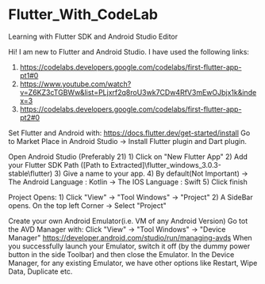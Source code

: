 # Flutter_With_CodeLab
Learning with Flutter SDK and Android Studio Editor

Hi! I am new to Flutter and Android Studio.
I have used the following links:
1) https://codelabs.developers.google.com/codelabs/first-flutter-app-pt1#0
2) https://www.youtube.com/watch?v=Z6KZ3cTGBWw&list=PLjxrf2q8roU3wk7CDw4RfV3mEwOJbjx1k&index=3
3) https://codelabs.developers.google.com/codelabs/first-flutter-app-pt2#0

Set Flutter and Android with:
	https://docs.flutter.dev/get-started/install
Go to Market Place in Android Studio
	-> Install Flutter plugin and Dart plugin.

Open Android Studio (Preferably 21)
	1) Click on "New Flutter App"
	2) Add your Flutter SDK Path ([Path to Extracted]\flutter_windows_3.0.3-stable\flutter)
	3) Give a name to your app.
	4) By default(Not Important) -> The Android Language : Kotlin
								 -> The IOS Language : Swift
	5) Click finish

Project Opens:
	1) Click "View" -> "Tool Windows" -> "Project"
	2) A SideBar opens. On the top left Corner -> Select "Project"

Create your own Android Emulator(i.e. VM of any Android Version)
	Go tot the AVD Manager with: Click "View" -> "Tool Windows" -> "Device Manager"	
	https://developer.android.com/studio/run/managing-avds
	When you successfully launch your Emulator, switch it off (by the dummy power button in the side Toolbar) and then close the Emulator.
	In the Device Manager, for any existing Emulator, we have other options like Restart, Wipe Data, Duplicate etc.